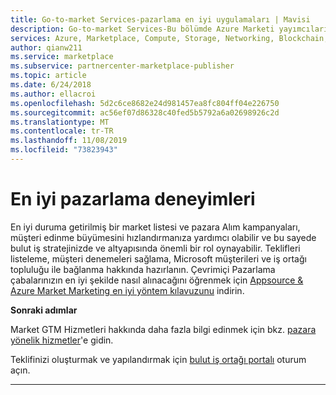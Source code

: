 ```yaml
---
title: Go-to-market Services-pazarlama en iyi uygulamaları | Mavisi
description: Go-to-market Services-Bu bölümde Azure Marketi yayımcıları için en iyi pazarlama uygulamaları açıklanmaktadır
services: Azure, Marketplace, Compute, Storage, Networking, Blockchain, Security
author: qianw211
ms.service: marketplace
ms.subservice: partnercenter-marketplace-publisher
ms.topic: article
ms.date: 6/24/2018
ms.author: ellacroi
ms.openlocfilehash: 5d2c6ce8682e24d981457ea8fc804ff04e226750
ms.sourcegitcommit: ac56ef07d86328c40fed5b5792a6a02698926c2d
ms.translationtype: MT
ms.contentlocale: tr-TR
ms.lasthandoff: 11/08/2019
ms.locfileid: "73823943"
---
```

# <a name="marketing-best-practices"></a>En iyi pazarlama deneyimleri

En iyi duruma getirilmiş bir market listesi ve pazara Alım kampanyaları, müşteri edinme büyümesini hızlandırmanıza yardımcı olabilir ve bu sayede bulut iş stratejinizde ve altyapısında önemli bir rol oynayabilir. Teklifleri listeleme, müşteri denemeleri sağlama, Microsoft müşterileri ve iş ortağı topluluğu ile bağlanma hakkında hazırlanın. Çevrimiçi Pazarlama çabalarınızın en iyi şekilde nasıl alınacağını öğrenmek için [Appsource & Azure Market Marketing en iyi yöntem kılavuzunu](https://aka.ms/marketplacebestpractices) indirin.

**Sonraki adımlar**

Market GTM Hizmetleri hakkında daha fazla bilgi edinmek için bkz. [pazara yönelik hizmetler](https://partner.microsoft.com/reach-customers/gtm)'e gidin.

Teklifinizi oluşturmak ve yapılandırmak için [bulut iş ortağı portalı](https://cloudpartner.azure.com) oturum açın.

---